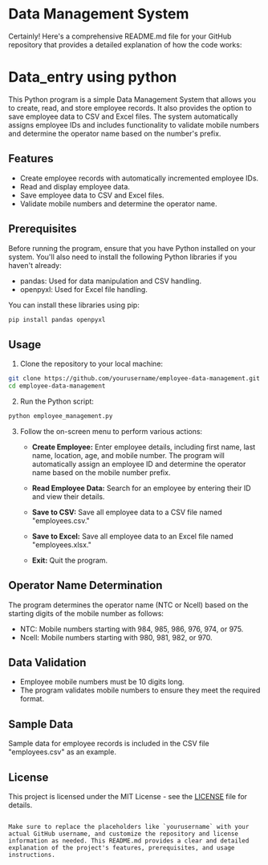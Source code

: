 # Data Management System

Certainly! Here's a comprehensive README.md file for your GitHub repository that provides a detailed explanation of how the code works:

#  Data_entry using python

This Python program is a simple Data Management System that allows you to create, read, and store employee records. It also provides the option to save employee data to CSV and Excel files. The system automatically assigns employee IDs and includes functionality to validate mobile numbers and determine the operator name based on the number's prefix.

## Features

- Create employee records with automatically incremented employee IDs.
- Read and display employee data.
- Save employee data to CSV and Excel files.
- Validate mobile numbers and determine the operator name.

## Prerequisites

Before running the program, ensure that you have Python installed on your system. You'll also need to install the following Python libraries if you haven't already:

- pandas: Used for data manipulation and CSV handling.
- openpyxl: Used for Excel file handling.

You can install these libraries using pip:

```bash
pip install pandas openpyxl
```

## Usage

1. Clone the repository to your local machine:

```bash
git clone https://github.com/yourusername/employee-data-management.git
cd employee-data-management
```

2. Run the Python script:

```bash
python employee_management.py
```

3. Follow the on-screen menu to perform various actions:

   - **Create Employee:** Enter employee details, including first name, last name, location, age, and mobile number. The program will automatically assign an employee ID and determine the operator name based on the mobile number prefix.

   - **Read Employee Data:** Search for an employee by entering their ID and view their details.

   - **Save to CSV:** Save all employee data to a CSV file named "employees.csv."

   - **Save to Excel:** Save all employee data to an Excel file named "employees.xlsx."

   - **Exit:** Quit the program.

## Operator Name Determination

The program determines the operator name (NTC or Ncell) based on the starting digits of the mobile number as follows:

- NTC: Mobile numbers starting with 984, 985, 986, 976, 974, or 975.
- Ncell: Mobile numbers starting with 980, 981, 982, or 970.

## Data Validation

- Employee mobile numbers must be 10 digits long.
- The program validates mobile numbers to ensure they meet the required format.

## Sample Data

Sample data for employee records is included in the CSV file "employees.csv" as an example.

## License

This project is licensed under the MIT License - see the [LICENSE](LICENSE) file for details.
```

Make sure to replace the placeholders like `yourusername` with your actual GitHub username, and customize the repository and license information as needed. This README.md provides a clear and detailed explanation of the project's features, prerequisites, and usage instructions.
